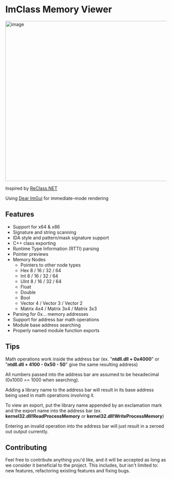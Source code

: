 # ImClass Memory Viewer

<img width="1209" height="499" alt="image" src="https://github.com/user-attachments/assets/bfa9c4f0-def8-4a83-84e4-e76b6bfab6a5" />


Inspired by [ReClass.NET](https://github.com/ReClassNET/ReClass.NET)

Using [Dear ImGui](https://github.com/ocornut/imgui) for immediate-mode rendering

## Features
- Support for x64 & x86
- Signature and string scanning
- IDA style and pattern/mask signature support
- C++ class exporting
- Runtime Type Information (RTTI) parsing
- Pointer previews
- Memory Nodes
  - Pointers to other node types
  - Hex 8 / 16 / 32 / 64
  - Int 8 / 16 / 32 / 64
  - UInt 8 / 16 / 32 / 64
  - Float
  - Double
  - Bool
  - Vector 4 / Vector 3 / Vector 2
  - Matrix 4x4 / Matrix 3x4 / Matrix 3x3
- Parsing for 0x... memory addresses
- Support for address bar math operations
- Module base address searching
- Properly named module function exports

## Tips

Math operations work inside the address bar (ex. "**ntdll.dll + 0x4000**" or "**ntdll.dll + 4100 - 0x50 - 50**" give the same resulting address)

All numbers passed into the address bar are assumed to be hexadecimal (0x1000 == 1000 when searching).

Adding a library name to the address bar will result in its base address being used in math operations involving it.

To view an export, put the library name appended by an exclamation mark and the export name into the address bar (ex. **kernel32.dll!ReadProcessMemory** or **kernel32.dll!WriteProcessMemory**)

Entering an invalid operation into the address bar will just result in a zeroed out output currently.

## Contributing
Feel free to contribute anything you'd like, and it will be accepted as long as we consider it beneficial to the project.
This includes, but isn't limited to: new features, refactoring existing features and fixing bugs.
